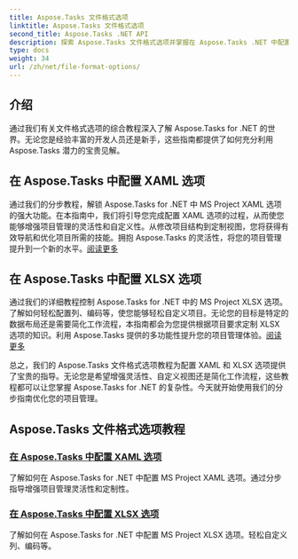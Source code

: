 ```yaml
---
title: Aspose.Tasks 文件格式选项
linktitle: Aspose.Tasks 文件格式选项
second_title: Aspose.Tasks .NET API
description: 探索 Aspose.Tasks 文件格式选项并掌握在 Aspose.Tasks .NET 中配置 XAML 和 XLSX 选项。通过定制技巧提升项目管理。
type: docs
weight: 34
url: /zh/net/file-format-options/
---
```


## 介绍

通过我们有关文件格式选项的综合教程深入了解 Aspose.Tasks for .NET 的世界。无论您是经验丰富的开发人员还是新手，这些指南都提供了如何充分利用 Aspose.Tasks 潜力的宝贵见解。

## 在 Aspose.Tasks 中配置 XAML 选项

通过我们的分步教程，解锁 Aspose.Tasks for .NET 中 MS Project XAML 选项的强大功能。在本指南中，我们将引导您完成配置 XAML 选项的过程，从而使您能够增强项目管理的灵活性和自定义性。从修改项目结构到定制视图，您将获得有效导航和优化项目所需的技能。拥抱 Aspose.Tasks 的灵活性，将您的项目管理提升到一个新的水平。[阅读更多](./configuring-xaml-options/)

## 在 Aspose.Tasks 中配置 XLSX 选项

通过我们的详细教程控制 Aspose.Tasks for .NET 中的 MS Project XLSX 选项。了解如何轻松配置列、编码等，使您能够轻松自定义项目。无论您的目标是特定的数据布局还是需要简化工作流程，本指南都会为您提供根据项目要求定制 XLSX 选项的知识。利用 Aspose.Tasks 提供的多功能性提升您的项目管理体验。[阅读更多](./configuring-xlsx-options/)

总之，我们的 Aspose.Tasks 文件格式选项教程为配置 XAML 和 XLSX 选项提供了宝贵的指导。无论您是希望增强灵活性、自定义视图还是简化工作流程，这些教程都可以让您掌握 Aspose.Tasks for .NET 的复杂性。今天就开始使用我们的分步指南优化您的项目管理。

## Aspose.Tasks 文件格式选项教程
### [在 Aspose.Tasks 中配置 XAML 选项](./configuring-xaml-options/)
了解如何在 Aspose.Tasks for .NET 中配置 MS Project XAML 选项。通过分步指导增强项目管理灵活性和定制性。
### [在 Aspose.Tasks 中配置 XLSX 选项](./configuring-xlsx-options/)
了解如何在 Aspose.Tasks for .NET 中配置 MS Project XLSX 选项。轻松自定义列、编码等。